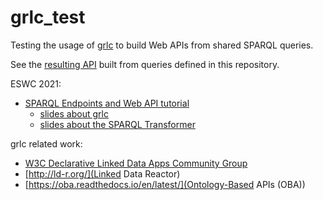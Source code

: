 # grlc_test
Testing the usage of [grlc](https://grlc.io) to build Web APIs from shared SPARQL queries.

See the [resulting API](http://grlc.io/api-git/CaptSolo/grlc_test/) built from queries defined in this repository.

ESWC 2021:
* [SPARQL Endpoints and Web API tutorial](https://d2klab.github.io/swapi-eswc21/)
  * [slides about grlc](https://docs.google.com/presentation/d/12JzTCxP4RAhJ6YkEK1us-LWjXj5f0qTjeGNkNL1NYJc/edit#slide=id.g53052e9fcb_0_0)
  * [slides about the SPARQL Transformer](https://docs.google.com/presentation/d/1ERmyO9NuzahevZT_cbXrxjwyBtcYYCuSY9GHH4A3waw/edit)

grlc related work:
* [W3C Declarative Linked Data Apps Community Group](https://www.w3.org/community/declarative-apps/)
* [http://ld-r.org/](Linked Data Reactor)
* [https://oba.readthedocs.io/en/latest/](Ontology-Based APIs (OBA))
